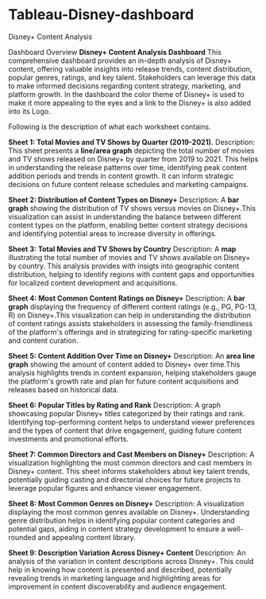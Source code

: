 # Tableau-Disney-dashboard
Disney+ Content Analysis

Dashboard Overview
**Disney+ Content Analysis Dashboard**
This comprehensive dashboard provides an in-depth analysis of Disney+ content, offering valuable insights into release trends, content distribution, popular genres, ratings, and key talent. Stakeholders can leverage this data to make informed decisions regarding content strategy, marketing, and platform growth. In the dashboard the color theme of Disney+ is used to make it more appealing to the eyes and a link to the Disney+ is also added into its Logo.

Following is the description of what each worksheet contains.

**Sheet 1: Total Movies and TV Shows by Quarter (2019-2021).**
Description: This sheet presents a **line/area graph** depicting the total number of movies and TV shows released on Disney+ by quarter from 2019 to 2021. This helps in understanding  the release patterns over time, identifying peak content addition periods and trends in content growth. It can inform strategic decisions on future content release schedules and marketing campaigns.

**Sheet 2: Distribution of Content Types on Disney+**
Description: A **bar graph** showing the distribution of TV shows versus movies on Disney+.This visualization can  assist in understanding the balance between different content types on the platform, enabling better content strategy decisions and identifying potential areas to increase diversity in offerings.

**Sheet 3: Total Movies and TV Shows by Country**
Description: A **map** illustrating the total number of movies and TV shows available on Disney+ by country. This analysis provides with insigts into geographic content distribution, helping to identify regions with content gaps and opportunities for localized content development and acquisitions.

**Sheet 4: Most Common Content Ratings on Disney+**
Description: A **bar graph** displaying the frequency of different content ratings (e.g., PG, PG-13, R) on Disney+.This visualization can help in understanding the distribution of content ratings assists stakeholders in assessing the family-friendliness of the platform's offerings and in strategizing for rating-specific marketing and content curation.

**Sheet 5: Content Addition Over Time on Disney+**
Description: An **area line graph** showing the amount of content added to Disney+ over time.This analysis highlights trends in content expansion, helping stakeholders gauge the platform's growth rate and plan for future content acquisitions and releases based on historical data.

**Sheet 6: Popular Titles by Rating and Rank**
Description: A graph showcasing popular Disney+ titles categorized by their ratings and rank. Identifying top-performing content helps to understand viewer preferences and the types of content that drive engagement, guiding future content investments and promotional efforts.

**Sheet 7: Common Directors and Cast Members on Disney+**
Description: A visualization highlighting the most common directors and cast members in Disney+ content. This sheet informs stakeholders about key talent trends, potentially guiding casting and directorial choices for future projects to leverage popular figures and enhance viewer engagement.

**Sheet 8: Most Common Genres on Disney+**
Description: A visualization displaying the most common genres available on Disney+. Understanding genre distribution helps in identifying popular content categories and potential gaps, aiding in content strategy development to ensure a well-rounded and appealing content library.

**Sheet 9: Description Variation Across Disney+ Content**
Description: An analysis of the variation in content descriptions across Disney+. This could help in knowing how content is presented and described, potentially revealing trends in marketing language and highlighting areas for improvement in content discoverability and audience engagement.

